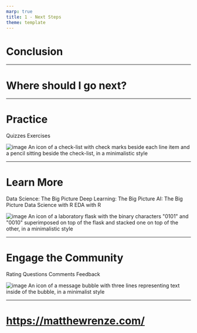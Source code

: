 ```yaml
---
marp: true
title: 1 - Next Steps
theme: template
---
```


<!-- _class: title-slide -->

# Conclusion

---

<!-- _class: title-only -->

# Where should I go next?

---

<!-- _class: title-two-content-left-center -->

# Practice

Quizzes
Exercises

![image An icon of a check-list with check marks beside each line item and a pencil sitting beside the check-list, in a minimalistic style](images/placeholder.png)

---

<!-- _class: title-two-content-left-center -->

# Learn More

Data Science: The Big Picture
Deep Learning: The Big Picture
AI: The Big Picture
Data Science with R
EDA with R



![image An icon of a laboratory flask with the binary characters "0101" and "0010" superimposed on top of the flask and stacked one on top of the other, in a minimalistic style](images/placeholder.png)

---

<!-- _class: title-two-content-left-center -->

# Engage the Community

Rating
Questions
Comments
Feedback

![image An icon of a message bubble with three lines representing text inside of the bubble, in a minimalist style](images/placeholder.png)


---

<!-- _class: title-only -->

# https://matthewrenze.com/

<!-- 
All of my online courses and social media handles can be found on my website at the following URL. 
-->